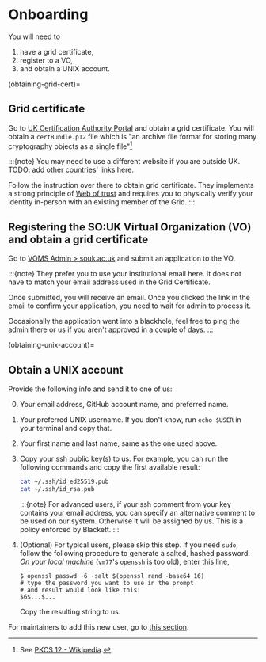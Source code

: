 # Onboarding

You will need to

1. have a grid certificate,
2. register to a VO,
3. and obtain a UNIX account.

(obtaining-grid-cert)=
## Grid certificate

Go to [UK Certification Authority Portal](https://portal.ca.grid-support.ac.uk/) and obtain a grid certificate. You will obtain a `certBundle.p12` file which is "an archive file format for storing many cryptography objects as a single file"[^p12]

[^p12]: See [PKCS 12 - Wikipedia](https://en.wikipedia.org/wiki/PKCS_12).

:::{note}
You may need to use a different website if you are outside UK. TODO: add other countries' links here.

Follow the instruction over there to obtain grid certificate. They implements a strong principle of [Web of trust](https://en.wikipedia.org/wiki/Web_of_trust) and requires you to physically verify your identity in-person with an existing member of the Grid.
:::

## Registering the SO:UK Virtual Organization (VO) and obtain a grid certificate

Go to [VOMS Admin > souk.ac.uk](https://voms.gridpp.ac.uk:8443/voms/souk.ac.uk/register/start.action) and submit an application to the VO.

:::{note}
They prefer you to use your institutional email here. It does not have to match your email address used in the Grid Certificate.

Once submitted, you will receive an email. Once you clicked the link in the email to confirm your application, you need to wait for admin to process it.

Occasionally the application went into a blackhole, feel free to ping the admin there or us if you aren't approved in a couple of days.
:::

(obtaining-unix-account)=
## Obtain a UNIX account

Provide the following info and send it to one of us:

0. Your email address, GitHub account name, and preferred name.
1. Your preferred UNIX username. If you don't know, run `echo $USER` in your terminal and copy that.
2. Your first name and last name, same as the one used above.
3. Copy your ssh public key(s) to us. For example, you can run the following commands and copy the first available result:

    ```sh
    cat ~/.ssh/id_ed25519.pub
    cat ~/.ssh/id_rsa.pub
    ```

    :::{note}
    For advanced users,
    if your ssh comment from your key contains your email address,
    you can specify an alternative comment to be used on our system.
    Otherwise it will be assigned by us.
    This is a policy enforced by Blackett.
    :::

4. (Optional) For typical users, please skip this step. If you need `sudo`, follow the following procedure to generate a salted, hashed password. *On your local machine* (`vm77`'s `openssh` is too old), enter this line,

    ```console
    $ openssl passwd -6 -salt $(openssl rand -base64 16)
    # type the password you want to use in the prompt
    # and result would look like this:
    $6$...$...
    ```

    Copy the resulting string to us.

For maintainers to add this new user, go to [this section](#new-users).
